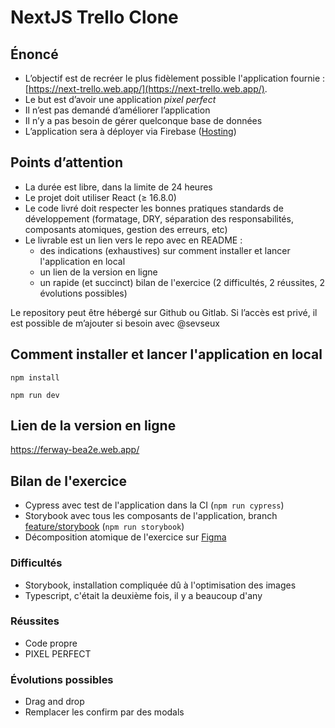# NextJS Trello Clone

## Énoncé

- L’objectif est de recréer le plus fidèlement possible l'application fournie : [https://next-trello.web.app/](https://next-trello.web.app/).
- Le but est d’avoir une application _pixel perfect_
- Il n’est pas demandé d’améliorer l’application
- Il n’y a pas besoin de gérer quelconque base de données
- L’application sera à déployer via Firebase ([Hosting](https://firebase.google.com/products/hosting))

## Points d’attention

- La durée est libre, dans la limite de 24 heures
- Le projet doit utiliser React (≥ 16.8.0)
- Le code livré doit respecter les bonnes pratiques standards de développement (formatage, DRY, séparation des responsabilités, composants atomiques, gestion des erreurs, etc)
- Le livrable est un lien vers le repo avec en README :
  - des indications (exhaustives) sur comment installer et lancer l'application en local
  - un lien de la version en ligne
  - un rapide (et succinct) bilan de l'exercice (2 difficultés, 2 réussites, 2 évolutions possibles)

Le repository peut être hébergé sur Github ou Gitlab. Si l’accès est privé, il est possible de m’ajouter si besoin avec @sevseux

## Comment installer et lancer l'application en local

```
npm install 
```
```
npm run dev
```

## Lien de la version en ligne

https://ferway-bea2e.web.app/

## Bilan de l'exercice

- Cypress avec test de l'application dans la CI (`npm run cypress`)
- Storybook avec tous les composants de l'application, branch [feature/storybook](https://github.com/Ayce45/ferway-trello/tree/feature/storybook) (`npm run storybook`)
- Décomposition atomique de l'exercice sur [Figma](https://www.figma.com/file/hMCt82dPx92iJXznWPkQdx/Exercice-D%C3%A9veloppeur-React-(Trello)?node-id=0%3A1)

### Difficultés

- Storybook, installation compliquée dû à l'optimisation des images
- Typescript, c'était la deuxième fois, il y a beaucoup d'any

### Réussites

- Code propre
- PIXEL PERFECT

### Évolutions possibles

- Drag and drop
- Remplacer les confirm par des modals
